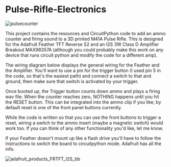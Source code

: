 # Pulse-Rifle-Electronics

![pulsecounter](https://github.com/wolfgangrumpf/Pulse-Rifle-Electronics/assets/1257828/01b1da43-a1ab-49d7-adb1-a9d38032a215)

This project contains the resources and CircuitPython code to add an ammo counter and firing sound to a 3D printed M41A Pulse Rifle.  This is designed for the Adafruit Feather TFT Reverse S2 and an I2S 3W Class D Amplifier Breakout MAX98357A (although you could probably make this work on any device that runs circuit python and modify the code for a different amp).

The wiring diagram below displays the general wiring for the Feather and the Amplifier. You'll want to use a pin for the trigger button (I used pin 5 in the code, so that's the easiest path) and connect a switch to that and ground, then make sure that switch is activated by your trigger.

Once booted up, the Trigger button counts down ammo and plays a firing wav file.  When the counter reaches zero, NOTHING happens until you hit the RESET button.  This can be integrated into the ammo clip if you like; by default reset is one of the front panel buttons currently.

While the code is written so that you can use the front buttons to trigger a reset, wiring a switch to the ammo insert (maybe a magnetic switch) would work too.  If you can think of any other functionality you'd like, let me know.

If your Feather doesn't mount up like a flash drive you'll have to follow the instructions to switch the board to circuitpython mode.  Adafruit has all the info.

![adafruit_products_FRTFT_I2S_bb](https://github.com/wolfgangrumpf/Pulse-Rifle-Electronics/assets/1257828/91be9ee3-fff1-4d7c-8115-7adc85acd0cd)

